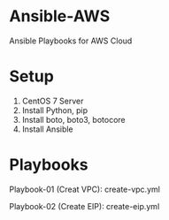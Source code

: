 # Ansible-AWS 
Ansible Playbooks for AWS Cloud



# Setup
1) CentOS 7 Server
2) Install Python, pip
4) Install boto, boto3, botocore
5) Install Ansible



# Playbooks

Playbook-01 (Creat VPC): create-vpc.yml

Playbook-02 (Create EIP): create-eip.yml
